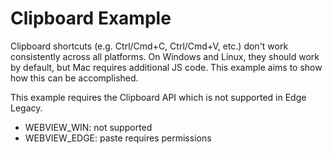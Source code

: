 # Clipboard Example

Clipboard shortcuts (e.g. Ctrl/Cmd+C, Ctrl/Cmd+V, etc.) don't work consistently across all platforms. On Windows and Linux, they should work by default, but Mac requires additional JS code. This example aims to show how this can be accomplished.

This example requires the Clipboard API which is not supported in Edge Legacy.

- WEBVIEW_WIN: not supported
- WEBVIEW_EDGE: paste requires permissions
